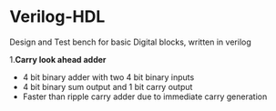 # Verilog-HDL
Design and Test bench for basic Digital blocks, written in verilog


1.**Carry look ahead adder**
   - 4 bit binary adder with two 4 bit binary inputs
   - 4 bit binary sum output and 1 bit carry output
   - Faster than ripple carry adder due to immediate carry generation
